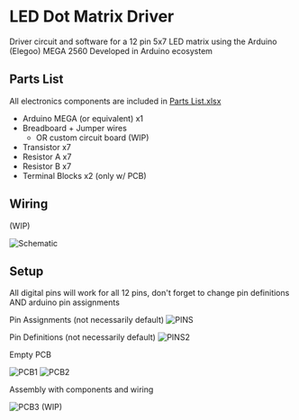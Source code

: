 # LED Dot Matrix Driver
Driver circuit and software for a 12 pin 5x7 LED matrix using the Arduino (Elegoo) MEGA 2560
Developed in Arduino ecosystem

## Parts List
All electronics components are included in [Parts List.xlsx](https://github.com/AshwinPH/LED-Matrix-Driver)

* Arduino MEGA (or equivalent) x1
* Breadboard + Jumper wires
  * OR custom circuit board (WIP)
* Transistor x7
* Resistor A x7
* Resistor B x7
* Terminal Blocks x2 (only w/ PCB)

## Wiring
(WIP)

![Schematic](https://i.imgur.com/3Y4OwmH.png)

## Setup

All digital pins will work for all 12 pins, don't forget to change pin definitions AND arduino pin assignments

Pin Assignments (not necessarily default)
![PINS](https://i.imgur.com/ngK9LDa.png)

Pin Definitions (not necessarily default)
![PINS2](https://i.imgur.com/q4r4fau.png)

Empty PCB

![PCB1](https://i.imgur.com/Gm76rKa.jpg)
![PCB2](https://i.imgur.com/HUUlEHy.jpg?2)

Assembly with components and wiring

![PCB3](https://i.imgur.com/sXQzZc5.jpg?1)
(WIP)


